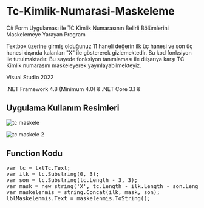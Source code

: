 # Tc-Kimlik-Numarasi-Maskeleme

C# Form Uygulaması ile TC Kimlik Numarasının Belirli Bölümlerini Maskelemeye Yarayan Program

Textbox üzerine girmiş olduğunuz 11 haneli değerin ilk üç hanesi ve son üç hanesi dışında kalanları "X" ile göstererek gizlemektedir. 
Bu kod fonksiyon ile tutulmaktadır. Bu sayede fonksiyon tanımlaması ile dıişarıya karşı TC Kimlik numarasını maskeleyerek yayınlayabilmekteyiz.

Visual Studio 2022

.NET Framework 4.8 (Minimum 4.0) & .NET Core 3.1 & 

<h2>Uygulama Kullanım Resimleri</h2>



  ![tc maskele](https://user-images.githubusercontent.com/76941464/165316892-bbf79726-1f3f-4eb4-9add-66c314b8b2bf.png)

![tc maskele 2](https://user-images.githubusercontent.com/76941464/165316904-4b07dcfd-d7d0-47d2-89c2-c0b2946d8f3a.png)


<h2>Function Kodu</h2>

<pre>
var tc = txtTc.Text;
var ilk = tc.Substring(0, 3);
var son = tc.Substring(tc.Length - 3, 3);
var mask = new string('X', tc.Length - ilk.Length - son.Length);
var maskelenmis = string.Concat(ilk, mask, son);
lblMaskelenmis.Text = maskelenmis.ToString();
</pre>
